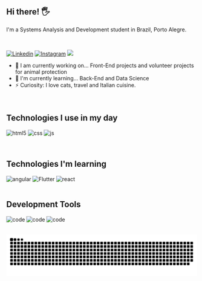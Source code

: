 <h2> Hi there! 🖐️ </h2>

I'm a Systems Analysis and Development student in Brazil, Porto Alegre.

<div style="display:inline_block"><br/>
 
 [![Linkedin](https://img.shields.io/badge/LinkedIn-0077B5?style=for-the-badge&logo=linkedin&logoColor=white)](https://www.linkedin.com/in/audreysantanapompeo/)
 [![Instagram](https://img.shields.io/badge/Instagram-E4405F?style=for-the-badge&logo=instagram&logoColor=white)](https://www.instagram.com/audreypompeo/)
 <a href=https://wa.me/5551999218292> <img src="https://img.shields.io/badge/WhatsApp-25D366?style=for-the-badge&logo=whatsapp&logoColor=white" /></a>
 </div>
 
- 🔭 I am currently working on... Front-End projects and volunteer projects for animal protection
- 🌱 I'm currently learning... Back-End and Data Science
- ⚡ Curiosity: I love cats, travel and Italian cuisine.
 
 <div style="display: inline_block"><br>

 <h2> Technologies I use in my day </h2>
 
<img align="center" alt="html5" src="https://img.shields.io/badge/HTML5-E34F26?style=for-the-badge&logo=html5&logoColor=white" />  <img align="center" alt="css" src="https://img.shields.io/badge/CSS3-1572B6?style=for-the-badge&logo=css3&logoColor=white" />
<img align="center" alt="js" src="https://img.shields.io/badge/JavaScript-F7DF1E?style=for-the-badge&logo=javascript&logoColor=black" />
 
<div style="display: inline_block"><br>
 
 <h2> Technologies I'm learning </h2>
 
 <img align="center" alt="angular" src="https://img.shields.io/badge/Angular-DD0031?style=for-the-badge&logo=angular&logoColor=white" />
 <img align="center" alt="Flutter" src="https://img.shields.io/badge/Flutter-02569B?style=for-the-badge&logo=flutter&logoColor=white" />
 <img align="center" alt="react" src="https://img.shields.io/badge/React-20232A?style=for-the-badge&logo=react&logoColor=61DAFB" />
 
 <div style="display: inline_block"><br>
 
  <h2> Development Tools </h2>

  <img align="center" alt="code" src="https://img.shields.io/badge/Visual_Studio-5C2D91?style=for-the-badge&logo=visual%20studio&logoColor=white" />
  <img align="center" alt="code" src="https://img.shields.io/badge/Visual_Studio_Code-0078D4?style=for-the-badge&logo=visual%20studio%20code&logoColor=white" />
  <img align="center" alt="code" src="https://img.shields.io/badge/Codepen-000000?style=for-the-badge&logo=codepen&logoColor=white" />
</div><br/>

 
 <div> 
  	
  ![Snake animation](https://github.com/EduardoAlphonse/EduardoAlphonse/blob/output/github-contribution-grid-snake.svg)
 
  </div>
</div>



  
